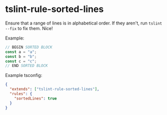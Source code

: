 # tslint-rule-sorted-lines

Ensure that a range of lines is in alphabetical order. If they aren't, run
`tslint --fix` to fix them. Nice!

Example:

```ts
// BEGIN SORTED BLOCK
const a = "a";
const b = "b";
const c = "c";
// END SORTED BLOCK
```

Example tsconfig:

```json
{
  "extends": ["tslint-rule-sorted-lines"],
  "rules": {
    "sortedLines": true
  }
}
```
